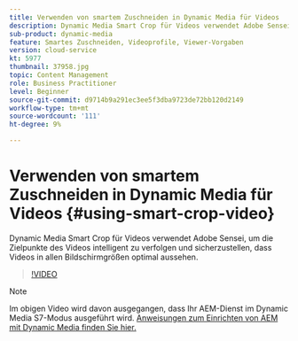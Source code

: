 ```yaml
---
title: Verwenden von smartem Zuschneiden in Dynamic Media für Videos
description: Dynamic Media Smart Crop für Videos verwendet Adobe Sensei, um die Zielpunkte des Videos intelligent zu verfolgen und sicherzustellen, dass Videos in allen Bildschirmgrößen optimal aussehen.
sub-product: dynamic-media
feature: Smartes Zuschneiden, Videoprofile, Viewer-Vorgaben
version: cloud-service
kt: 5977
thumbnail: 37958.jpg
topic: Content Management
role: Business Practitioner
level: Beginner
source-git-commit: d9714b9a291ec3ee5f3dba9723de72bb120d2149
workflow-type: tm+mt
source-wordcount: '111'
ht-degree: 9%

---
```



# Verwenden von smartem Zuschneiden in Dynamic Media für Videos {#using-smart-crop-video}

Dynamic Media Smart Crop für Videos verwendet Adobe Sensei, um die Zielpunkte des Videos intelligent zu verfolgen und sicherzustellen, dass Videos in allen Bildschirmgrößen optimal aussehen.

>[!VIDEO](https://video.tv.adobe.com/v/37958/?quality=12)

>[!NOTE]
>
>Im obigen Video wird davon ausgegangen, dass Ihr AEM-Dienst im Dynamic Media S7-Modus ausgeführt wird. [Anweisungen zum Einrichten von AEM mit Dynamic Media finden Sie hier.](https://docs.adobe.com/content/help/de-DE/experience-manager-cloud-service/assets/dynamicmedia/config-dm.html)

